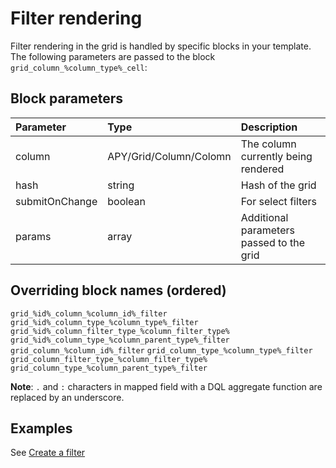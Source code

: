 Filter rendering
================

Filter rendering in the grid is handled by specific blocks in your template.  
The following parameters are passed to the block `grid_column_%column_type%_cell`:

## Block parameters

|Parameter|Type|Description|
|:--|:--|:--|
|column|APY/Grid/Column/Colomn|The column currently being rendered|
|hash|string|Hash of the grid|
|submitOnChange|boolean|For select filters|
|params|array|Additional parameters passed to the grid|

## Overriding block names (ordered)

`grid_%id%_column_%column_id%_filter`
`grid_%id%_column_type_%column_type%_filter`
`grid_%id%_column_filter_type_%column_filter_type%`
`grid_%id%_column_type_%column_parent_type%_filter`
`grid_column_%column_id%_filter`
`grid_column_type_%column_type%_filter`
`grid_column_filter_type_%column_filter_type%`
`grid_column_type_%column_parent_type%_filter`

**Note**: `.` and `:` characters in mapped field with a DQL aggregate function are replaced by an underscore.

## Examples

See [Create a filter](../columns_configuration/filters/create_filter.md)

